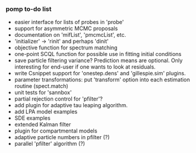 ### pomp to-do list

- easier interface for lists of probes in 'probe'
- support for asymmetric MCMC proposals
- documentation on 'mifList', 'pmcmcList', etc.
- 'initializer' -> 'rinit' and perhaps 'dinit'
- objective function for spectrum matching
- one-point SCQL function for possible use in fitting initial conditions
- save particle filtering variance?
    Prediction means are optional.
	Only interesting for end-user if one wants to look at residuals.
- write Csnippet support for 'onestep.dens' and 'gillespie.sim' plugins.
- parameter transformations: put 'transform' option into each estimation routine (spect.match)
- unit tests for 'sannbox'
- partial rejection control for 'pfilter'?
- add plugin for adaptive tau leaping algorithm.
- add LPA model examples
- SDE examples
- extended Kalman filter
- plugin for compartmental models
- adaptive particle numbers in pfilter (?)
- parallel 'pfilter' algorithm (?)
